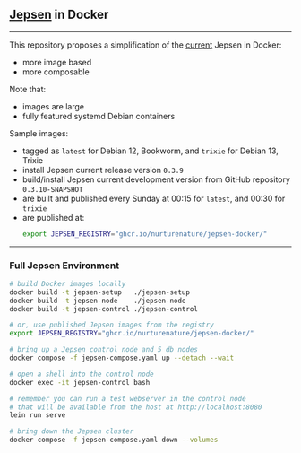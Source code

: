 ## [Jepsen](https://github.com/jepsen-io/jepsen) in Docker

----

This repository proposes a simplification of the [current](https://github.com/jepsen-io/jepsen/jepsen/docker) Jepsen in Docker:
- more image based
- more composable

Note that:
- images are large
- fully featured systemd Debian containers

Sample images:
- tagged as `latest` for Debian 12, Bookworm, and `trixie` for Debian 13, Trixie 
- install Jepsen current release version `0.3.9`
- build/install Jepsen current development version from GitHub repository `0.3.10-SNAPSHOT`
- are built and published every Sunday at 00:15 for `latest`, and 00:30 for `trixie`
- are published at:
  ```bash
  export JEPSEN_REGISTRY="ghcr.io/nurturenature/jepsen-docker/"
  ```

----

### Full Jepsen Environment

```bash
# build Docker images locally
docker build -t jepsen-setup   ./jepsen-setup
docker build -t jepsen-node    ./jepsen-node
docker build -t jepsen-control ./jepsen-control

# or, use published Jepsen images from the registry
export JEPSEN_REGISTRY="ghcr.io/nurturenature/jepsen-docker/"

# bring up a Jepsen control node and 5 db nodes
docker compose -f jepsen-compose.yaml up --detach --wait

# open a shell into the control node
docker exec -it jepsen-control bash

# remember you can run a test webserver in the control node
# that will be available from the host at http://localhost:8080
lein run serve

# bring down the Jepsen cluster
docker compose -f jepsen-compose.yaml down --volumes
```
